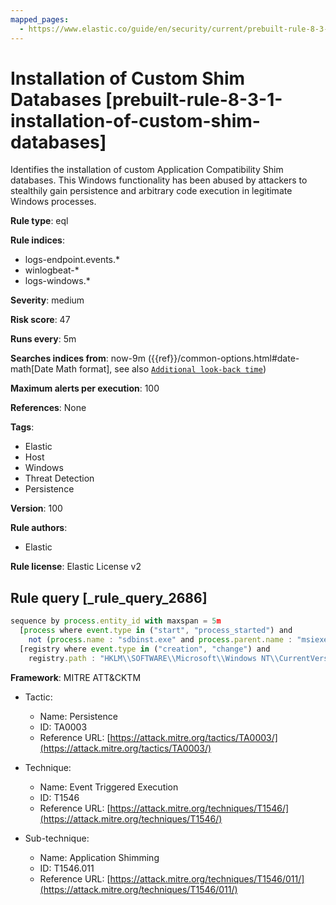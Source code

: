 ```yaml
---
mapped_pages:
  - https://www.elastic.co/guide/en/security/current/prebuilt-rule-8-3-1-installation-of-custom-shim-databases.html
---
```


# Installation of Custom Shim Databases [prebuilt-rule-8-3-1-installation-of-custom-shim-databases]

Identifies the installation of custom Application Compatibility Shim databases. This Windows functionality has been abused by attackers to stealthily gain persistence and arbitrary code execution in legitimate Windows processes.

**Rule type**: eql

**Rule indices**:

* logs-endpoint.events.*
* winlogbeat-*
* logs-windows.*

**Severity**: medium

**Risk score**: 47

**Runs every**: 5m

**Searches indices from**: now-9m ({{ref}}/common-options.html#date-math[Date Math format], see also [`Additional look-back time`](docs-content://solutions/security/detect-and-alert/create-detection-rule.md#rule-schedule))

**Maximum alerts per execution**: 100

**References**: None

**Tags**:

* Elastic
* Host
* Windows
* Threat Detection
* Persistence

**Version**: 100

**Rule authors**:

* Elastic

**Rule license**: Elastic License v2

## Rule query [_rule_query_2686]

```js
sequence by process.entity_id with maxspan = 5m
  [process where event.type in ("start", "process_started") and
    not (process.name : "sdbinst.exe" and process.parent.name : "msiexec.exe")]
  [registry where event.type in ("creation", "change") and
    registry.path : "HKLM\\SOFTWARE\\Microsoft\\Windows NT\\CurrentVersion\\AppCompatFlags\\Custom\\*.sdb"]
```

**Framework**: MITRE ATT&CKTM

* Tactic:

    * Name: Persistence
    * ID: TA0003
    * Reference URL: [https://attack.mitre.org/tactics/TA0003/](https://attack.mitre.org/tactics/TA0003/)

* Technique:

    * Name: Event Triggered Execution
    * ID: T1546
    * Reference URL: [https://attack.mitre.org/techniques/T1546/](https://attack.mitre.org/techniques/T1546/)

* Sub-technique:

    * Name: Application Shimming
    * ID: T1546.011
    * Reference URL: [https://attack.mitre.org/techniques/T1546/011/](https://attack.mitre.org/techniques/T1546/011/)



